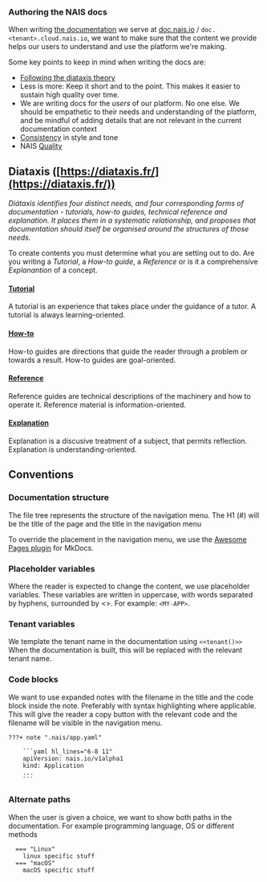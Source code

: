 ### Authoring the NAIS docs

When writing [the documentation](https://github.com/nais/doc) we serve at [doc.nais.io](https://doc.nais.io) / `doc.<tenant>.cloud.nais.io`, we want to make sure that the content we provide helps our users to understand and use the platform we're making.

Some key points to keep in mind when writing the docs are:

- [Following the diataxis theory](#diataxis-httpsdiataxisfrhttpsdiataxisfr)
- Less is more: Keep it short and to the point. This makes it easier to sustain high quality over time.
- We are writing docs for the _users_ of our platform. No one else. We should be empathetic to their needs and understanding of the platform, and be mindful of adding details that are not relevant in the current documentation context
- [Consistency](#conventions) in style and tone
- NAIS [Quality](https://diataxis.fr/quality/)

## Diataxis ([https://diataxis.fr/](https://diataxis.fr/))

_Diátaxis identifies four distinct needs, and four corresponding forms of documentation - tutorials, how-to guides, technical reference and explanation. It places them in a systematic relationship, and proposes that documentation should itself be organised around the structures of those needs._

To create contents you must determine what you are setting out to do. Are you writing a _Tutorial_, a _How-to guide_, a _Reference_ or is it a comprehensive _Explanantion_ of a concept.

#### [**Tutorial**](https://diataxis.fr/tutorials/)

A tutorial is an experience that takes place under the guidance of a tutor. A tutorial is always learning-oriented.

#### [**How-to**](https://diataxis.fr/how-to-guides/)

How-to guides are directions that guide the reader through a problem or towards a result. How-to guides are goal-oriented.

#### [**Reference**](https://diataxis.fr/reference/)

Reference guides are technical descriptions of the machinery and how to operate it. Reference material is information-oriented.

#### [**Explanation**](https://diataxis.fr/explanation/)

Explanation is a discusive treatment of a subject, that permits reflection. Explanation is understanding-oriented.


## Conventions

### Documentation structure

The file tree represents the structure of the navigation menu.
The H1 (#) will be the title of the page and the title in the navigation menu

To override the placement in the navigation menu, we use the [Awesome Pages plugin](https://github.com/lukasgeiter/mkdocs-awesome-pages-plugin/) for MkDocs.

### Placeholder variables

Where the reader is expected to change the content, we use placeholder variables.
These variables are written in uppercase, with words separated by hyphens, surrounded by <>. For example: `<MY-APP>`.

### Tenant variables

We template the tenant name in the documentation using `<<tenant()>>`
When the documentation is built, this will be replaced with the relevant tenant name.

### Code blocks

We want to use expanded notes with the filename in the title and the code block inside the note. Preferably with syntax highlighting where applicable.
This will give the reader a copy button with the relevant code and the filename will be visible in the navigation menu.

````
???+ note ".nais/app.yaml"

    ```yaml hl_lines="6-8 11"
    apiVersion: nais.io/v1alpha1
    kind: Application
    ...
    ```
````

### Alternate paths

When the user is given a choice, we want to show both paths in the documentation. For example programming language, OS or different methods

```
  === "Linux"
    linux specific stuff
  === "macOS"
    macOS specific stuff
```
